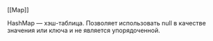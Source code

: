 
[[Map]]

HashMap — хэш-таблица. Позволяет использовать null в качестве значения или ключа и не является упорядоченной.